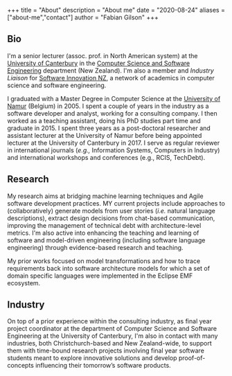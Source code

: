 +++
title = "About"
description = "About me"
date = "2020-08-24"
aliases = ["about-me","contact"]
author = "Fabian Gilson"
+++

## Bio

I'm a senior lecturer (assoc. prof. in North American system) at the [University of Canterbury](https://www.canterbury.ac.nz) in the [Computer Science and Software Engineering](https://csse.canterbury.ac.nz/) department (New Zealand). I'm also a member and *Industry Liaison* for [Software Innovation NZ](https://softwareinnovation.nz), a network of academics in computer science and software engineering. 

I graduated with a Master Degree in Computer Science at the [University of Namur](https://www.unamur.be/en/) (Belgium) in 2005. I spent a couple of years in the industry as a software developer and analyst, working for a consulting company. I then worked as a teaching assistant, doing his PhD studies part time and graduate in 2015. I spent three years as a post-doctoral researcher and assistant lecturer at the University of Namur before being appointed lecturer at the University of Canterbury in 2017. I serve as regular reviewer in international journals (*e.g.,* Information Systems, Computers in Industry) and international workshops and conferences (e.g., RCIS, TechDebt).

## Research

My research aims at bridging machine learning techniques and Agile software development practices. MY current projects include approaches to (collaboratively) generate models from user stories (*i.e.* natural language descriptions), extract design decisions from chat-based communication, improving the management of technical debt with architecture-level metrics. I'm also active into enhancing the teaching and learning of software and model-driven engineering (including software language engineering) through evidence-based research and teaching.

My prior works focused on model transformations and how to trace requirements back into software architecture models for which a set of domain specific languages were implemented in the Eclipse EMF ecosystem.

## Industry

On top of a prior experience within the consulting industry, as final year project coordinator at the department of Computer Science and Software Engineering at the University of Canterbury, I'm also in contact with many industries, both Christchurch-based and New Zealand-wide, to support them with time-bound research projects involving final year software students meant to explore innovative solutions and develop proof-of-concepts influencing their tomorrow’s software products.
